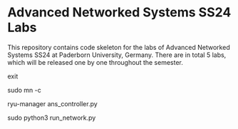# Advanced Networked Systems SS24 Labs

This repository contains code skeleton for the labs of Advanced Networked Systems SS24 at Paderborn University, Germany. There are in total 5 labs, which will be released one by one throughout the semester.


exit

sudo mn -c

ryu-manager ans_controller.py

sudo python3 run_network.py